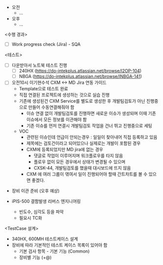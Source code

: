 - 오전
	- ...
- 오후
	- ...

<수행 경과>
- [ ] Work progress check (Jira) - SQA

<테스트>
- [ ] 다운받아서 노트북 테스트 진행
	- [ ] 240HX (https://do-intekplus.atlassian.net/browse/I2OP-104)
	- [ ] NBGA (https://do-intekplus.atlassian.net/browse/INBGA-141)

- [ ] 오전10시 이기현수석 CXM <-> MD Jira 연동 가이드
	- Template으로 테스트 완료
	- 직접 연결된 프로젝트에 생성하는 것으로 실습 진행
	- 기존에 생성된건 CXM Service를 별도로 생성한 후 개발팀검토가 아닌 진행중으로 만들어 수동연결해줘야 함
		- 이슈 연결 없이 개발팀검토를 진행하면 새로운 이슈가 생성되며 이때 기존 이슈에서 모든 정보를 이관해야 함
		- 기존 이슈를 먼저 연결시 개발팀검토 작업을 건너 뛰고 진행중으로 세팅
	- VOC
		- 관련된 이슈인데 언급이 안되는경우 : 일일이 찾아내어 직접 등록하고 있음
		- 제목에는 검토건이라고 되어있으나 실제로는 개발이 포함된 경우
		- CXM에 등록되었지만 MD jira에 없는 경우
			- 댓글로 작업이 이루어지며 워크플로우를 타지 않음
			- 플로우 없이 모든 경우에서 상태가 변경될 수 있으며 
			- CXSK-44, 개발팀검토를 했을때 대시보드에 뜨지 않음
		- CXM 에 여러 그룹이 엮여서 일이 진행되어야 할때 간트차트를 볼 수 있으면 좋겠다.

- 장비 이관 준비 (오후 예상)

- iPIS-500 결함발생 리버스 엔지니어링
	- 빈도수, 심각도 등을 파악
	- 필요시 TC화

<TestCase 설계>
- 340HX, 600MH 테스트케이스 설계
- 장비에 따라 기본적인 테스트 케이스 목록이 있어야 함
	- 기본 검사 항목 - 기본 기능 (Common)
	- 장비별 기능 (+@)
